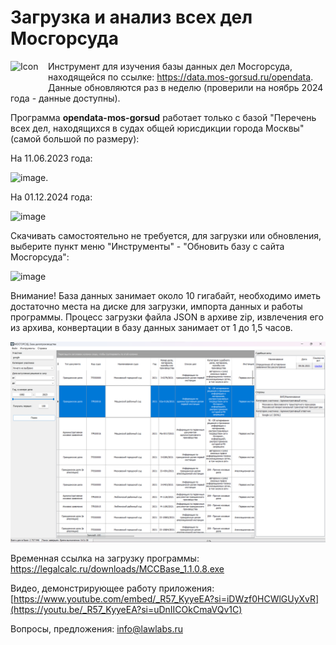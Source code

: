 # Загрузка и анализ всех дел Мосгорсуда

<img src="https://github.com/user-attachments/assets/527b4cc3-18cb-4499-8a94-fb022ac5ae40" alt="Icon" style="width: 50px; height: 50px; float: left; margin-right: 10px;">

Инструмент для изучения базы данных дел Мосгорсуда, находящейся по ссылке: https://data.mos-gorsud.ru/opendata. Данные обновляются раз в неделю (проверили на ноябрь 2024 года - данные доступны).

Программа **opendata-mos-gorsud** работает только с базой "Перечень всех дел, находящихся в судах общей юрисдикции города Москвы" (самой большой по размеру):

На 11.06.2023 года:

<img width="845" alt="image" src="https://github.com/lawlabs/opendata-mos-gorsud/assets/1498961/088f67ca-a6d5-4959-ad60-e7d60de0d561">.

На 01.12.2024 года:

<img width="834" alt="image" src="https://github.com/user-attachments/assets/4dd11a2b-6055-4500-80e3-4da09b09f957">

Скачивать самостоятельно не требуется, для загрузки или обновления, выберите пункт меню "Инструменты" - "Обновить базу с сайта Мосгорсуда":

<img width="412" alt="image" src="https://github.com/lawlabs/opendata-mos-gorsud/assets/1498961/3857b0c4-7ebf-49b9-9fa3-ffa0d1155a52">

Внимание! База данных занимает около 10 гигабайт, необходимо иметь достаточно места на диске для загрузки, импорта данных и работы программы.  Процесс загрузки файла JSON в архиве zip, извлечения его из архива, конвертации в базу данных занимает от 1 до 1,5 часов.


<img src="https://github.com/lawlabs/opendata-mos-gorsud/blob/main/opendata-mos-gorsud-1.png">

Временная ссылка на загрузку программы: https://legalcalc.ru/downloads/MCCBase_1.1.0.8.exe

Видео, демонстрирующее работу приложения:
[https://www.youtube.com/embed/_R57_KyyeEA?si=iDWzf0HCWlGUyXvR](https://youtu.be/_R57_KyyeEA?si=uDnIICOkCmaVQv1C)

Вопросы, предложения: info@lawlabs.ru 
